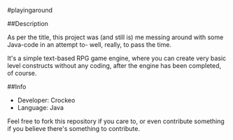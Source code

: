 #playingaround

##Description

As per the title, this project was (and still is) me messing around with some
Java-code in an attempt to- well, really, to pass the time.

It's a simple text-based RPG game engine, where you can create very basic level
constructs without any coding, after the engine has been completed, of course.

##Info

* Developer: Crockeo
* Language: Java

Feel free to fork this repository if you care to, or even contribute something
if you believe there's something to contribute.
